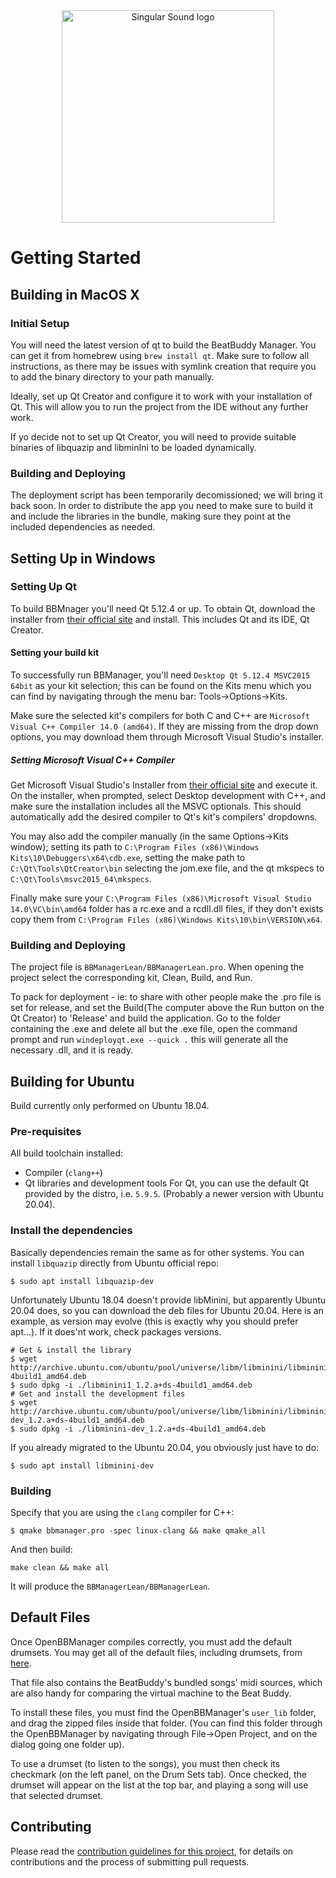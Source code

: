 <div align="center">
  <a href="https://singularsound.com/">
    <img src="https://singularsound.com/wp-content/uploads/elementor/thumbs/SS_LOGO_LONGFORM_BLACK-01-e1531153161400-oicxykd903bhj4hochumz1mu5i906qdtgawzvp5xxc.png" alt="Singular Sound logo" width="340"/>
  </a>
</div>

# Getting Started

## Building in MacOS X

### Initial Setup
You will need the latest version of qt to build the BeatBuddy Manager. You can get it from homebrew using `brew install qt`. Make sure to follow all instructions, as there may be issues with symlink creation that require you to add the binary directory to your path manually.

Ideally, set up Qt Creator and configure it to work with your installation of Qt. This will allow you to run the project from the IDE without any further work.

If yo decide not to set up Qt Creator, you will need to provide suitable binaries of libquazip and libminIni to be loaded dynamically.

### Building and Deploying

The deployment script has been temporarily decomissioned; we will bring it back soon. In order to distribute the app you need to make sure to build it and include the libraries in the bundle, making sure they point at the included dependencies as needed.

## Setting Up in Windows

### Setting Up Qt
To build BBMnager you'll need Qt 5.12.4 or up.
To obtain Qt, download the installer from [their official site](https://www.qt.io/download-qt-installer) and install. This includes Qt and its IDE, Qt Creator.

#### Setting your build kit
To successfully run BBManager, you'll need `Desktop Qt 5.12.4 MSVC2015 64bit` as your kit selection; this can be found on the Kits menu which you can find by navigating through the menu bar: Tools->Options->Kits.

Make sure the selected kit's compilers for both C and C++ are `Microsoft Visual C++ Compiler 14.0 (amd64)`. If they are missing from the drop down options, you may download them through Microsoft Visual Studio's installer.

##### Setting Microsoft Visual C++ Compiler
Get Microsoft Visual Studio's Installer from [their official site](https://visualstudio.microsoft.com/downloads/) and execute it. On the installer, when prompted, select Desktop development with C++, and make sure the installation includes all the MSVC optionals. This should automatically add the desired compiler to Qt's kit's compilers' dropdowns.

You may also add the compiler manually (in the same Options->Kits window); setting its path to `C:\Program Files (x86)\Windows Kits\10\Debuggers\x64\cdb.exe`, setting the make path to `C:\Qt\Tools\QtCreator\bin` selecting the jom.exe file, and the qt mkspecs to `C:\Qt\Tools\msvc2015_64\mkspecs`. 

Finally make sure your `C:\Program Files (x86)\Microsoft Visual Studio 14.0\VC\bin\amd64` folder has a rc.exe and a rcdll.dll files, if they don't exists copy them from `C:\Program Files (x86)\Windows Kits\10\bin\VERSION\x64`.

### Building and Deploying
The project file is `BBManagerLean/BBManagerLean.pro`. When opening the project select the corresponding kit, Clean, Build, and Run.

To pack for deployment - ie: to share with other people make the .pro file is set for release, and set the Build(The computer above the Run button on the Qt Creator) to 'Release' and build the application. Go to the folder containing the .exe and delete all but the .exe file, open the command prompt and run `windeployqt.exe --quick .` this will generate all the necessary .dll, and it is ready.


## Building for Ubuntu

Build currently only performed on Ubuntu 18.04.

### Pre-requisites

All build toolchain installed:
* Compiler (`clang++`)
* Qt libraries and development tools  For Qt, you can use the default Qt provided by the distro, i.e. `5.9.5`. (Probably a newer version with Ubuntu 20.04).

### Install the dependencies

Basically dependencies remain the same as for other systems.
You can install `libquazip` directly from Ubuntu official repo:

    $ sudo apt install libquazip-dev

Unfortunately Ubuntu 18.04 doesn't provide libMinini, but apparently Ubuntu 20.04 does, so you can download the deb files for Ubuntu 20.04. Here is an example, as version may evolve (this is exactly why you should prefer apt...). If it does'nt work, check packages versions.

```shell
# Get & install the library
$ wget http://archive.ubuntu.com/ubuntu/pool/universe/libm/libminini/libminini1_1.2.a+ds-4build1_amd64.deb
$ sudo dpkg -i ./libminini1_1.2.a+ds-4build1_amd64.deb
# Get and install the development files
$ wget http://archive.ubuntu.com/ubuntu/pool/universe/libm/libminini/libminini-dev_1.2.a+ds-4build1_amd64.deb
$ sudo dpkg -i ./libminini-dev_1.2.a+ds-4build1_amd64.deb
```

If you already migrated to the Ubuntu 20.04, you obviously just have to do:

    $ sudo apt install libminini-dev

### Building

Specify that you are using the `clang` compiler for C++:

    $ qmake bbmanager.pro -spec linux-clang && make qmake_all

And then build:

    make clean && make all

It will produce the `BBManagerLean/BBManagerLean`.


## Default Files
Once OpenBBManager compiles correctly, you must add the default drumsets.
You may get all of the default files, including drumsets, from [here](https://mybeatbuddy.s3.amazonaws.com/BeatBuddy_Default_Content_v2.0.zip).

That file also contains the BeatBuddy's bundled songs' midi sources, which are also handy for comparing the virtual machine to the Beat Buddy.

To install these files, you must find the OpenBBManager's `user_lib` folder, and drag the zipped files inside that folder. (You can find this folder through the OpenBBManager by navigating through File->Open Project, and on the dialog going one folder up).

To use a drumset (to listen to the songs), you must then check its checkmark (on the left panel, on the Drum Sets tab). Once checked, the drumset will appear on the list at the top bar, and playing a song will use that selected drumset.

## Contributing

Please read the [contribution guidelines for this project](CONTRIBUTING.md), for details on contributions and the process of submitting pull requests.
